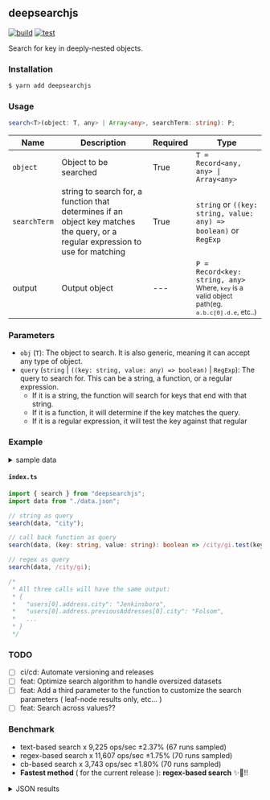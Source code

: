 ## deepsearchjs

[![build](https://github.com/wise-introvert/deepsearchjs/actions/workflows/npm-publish.yml/badge.svg)](https://github.com/wise-introvert/deepsearchjs/workflows/npm-publish.yml)
[![test](https://github.com/wise-introvert/deepsearchjs/actions/workflows/test.yml/badge.svg)](https://github.com/wise-introvert/deepsearchjs/workflows/test.yml)

Search for key in deeply-nested objects.

### Installation

```bash
$ yarn add deepsearchjs
```

### Usage

```ts
search<T>(object: T, any> | Array<any>, searchTerm: string): P;
```

| Name         | Description                                                                                                                      | Required | Type                                                                                                              |
| ------------ | -------------------------------------------------------------------------------------------------------------------------------- | -------- | ----------------------------------------------------------------------------------------------------------------- |
| `object`     | Object to be searched                                                                                                            | True     | `T = Record<any, any> \| Array<any>`                                                                              |
| `searchTerm` | string to search for, a function that determines if an object key matches the query, or a regular expression to use for matching | True     | `string` or `((key: string, value: any) => boolean)` or `RegExp`                                                  |
| output       | Output object                                                                                                                    | ---      | `P = Record<key: string, any>`<br /><small>Where, `key` is a valid object path(eg. `a.b.c[0].d.e`, etc..)</small> |

### Parameters

- `obj` (`T`): The object to search. It is also generic, meaning it can accept any type of object.
- `query` (`string` | `((key: string, value: any) => boolean)` | `RegExp`): The query to search for. This can be a string, a function, or a regular expression.
  - If it is a string, the function will search for keys that end with that string.
  - If it is a function, it will determine if the key matches the query.
  - If it is a regular expression, it will test the key against that regular

### Example

<details>
  <summary>sample data</summary>
  <pre>
{
  "users": [
    {
      "id": 39101,
      "name": "Edwin Reichel",
      "email": "Kirk.Bednar@yahoo.com",
      "address": {
        "street": "1709 Carole Branch",
        "city": "Jenkinsboro",
        "state": "TX",
        "zip": "61317-0976",
        "phoneNumbers": [
          { "type": "work", "number": "232.844.3064 x29733" },
          { "type": "work", "number": "950.846.8118 x9126" }
        ],
        "previousAddresses": [
          {
            "street": "82002 Connelly Dale",
            "city": "Folsom",
            "state": "MS",
            "zip": "20367-6986",
            "yearsLived": 10,
            "phoneNumbers": [{ "type": "work", "number": "1-997-352-5842" }],
            "previousAddresses": [
              {
                "street": "663 Emie Way",
                "city": "Gradyton",
                "state": "OH",
                "zip": "09828-8254",
                "yearsLived": 5
              },
              {
                "street": "1991 Consuelo Roads",
                "city": "Gusbury",
                "state": "KY",
                "zip": "69719",
                "yearsLived": 1
              }
            ]
          }
        ]
      },
      "orders": [
        {
          "id": 15686,
          "date": "Sun Jan 22 2023 15:36:15 GMT-0500 (Eastern Standard Time)",
          "total": 83285,
          "items": [
            {
              "name": "Incredible Metal Shoes",
              "quantity": 1,
              "price": "469.00"
            },
            {
              "name": "Unbranded Concrete Chair",
              "quantity": 6,
              "price": "999.00"
            },
            {
              "name": "Licensed Concrete Sausages",
              "quantity": 9,
              "price": "657.00"
            },
            {
              "name": "Electronic Rubber Ball",
              "quantity": 7,
              "price": "117.00"
            }
          ],
          "shippingAddress": {
            "street": "034 Wiza Forge",
            "city": "Glenniemouth",
            "state": "VT",
            "zip": "60082-4617"
          }
        }
      ]
    },
    {
      "id": 41973,
      "name": "Melanie Upton",
      "email": "Alisha.Boyle@yahoo.com",
      "address": {
        "street": "69147 Bode Junctions",
        "city": "Bakersfield",
        "state": "WA",
        "zip": "83859",
        "phoneNumbers": [
          { "type": "home", "number": "(263) 786-2737 x719" },
          { "type": "home", "number": "1-536-445-2960" }
        ],
        "previousAddresses": [
          {
            "street": "99456 Elliott Corner",
            "city": "Joanneburgh",
            "state": "ME",
            "zip": "41321",
            "yearsLived": 9,
            "phoneNumbers": [
              { "type": "work", "number": "(999) 243-1101" },
              { "type": "work", "number": "353.548.4339 x89335" }
            ],
            "previousAddresses": [
              {
                "street": "591 Thomas Way",
                "city": "New Richmond",
                "state": "OH",
                "zip": "19873",
                "yearsLived": 3
              },
              {
                "street": "215 Shanahan Crescent",
                "city": "South Clarissa",
                "state": "MS",
                "zip": "31746",
                "yearsLived": 2
              }
            ]
          }
        ]
      },
      "orders": [
        {
          "id": 21059,
          "date": "Sun Jan 22 2023 11:09:50 GMT-0500 (Eastern Standard Time)",
          "total": 38281,
          "items": [
            { "name": "Rustic Frozen Shirt", "quantity": 3, "price": "797.00" },
            {
              "name": "Luxurious Fresh Salad",
              "quantity": 3,
              "price": "290.00"
            },
            {
              "name": "Ergonomic Bronze Pizza",
              "quantity": 10,
              "price": "380.00"
            }
          ],
          "shippingAddress": {
            "street": "35692 Miller Locks",
            "city": "Bowie",
            "state": "TN",
            "zip": "40565-6785"
          }
        }
      ]
    }
  ]
}
</pre>
</details>

#### **`index.ts`**

```ts
import { search } from "deepsearchjs";
import data from "./data.json";

// string as query
search(data, "city");

// call back function as query
search(data, (key: string, value: string): boolean => /city/gi.test(key));

// regex as query
search(data, /city/gi);

/*
 * All three calls will have the same output:
 * {
 *   "users[0].address.city": "Jenkinsboro",
 *   "users[0].address.previousAddresses[0].city": "Folsom",
 *   ...
 * }
 */
```

### TODO

- [ ] ci/cd: Automate versioning and releases
- [ ] feat: Optimize search algorithm to handle oversized datasets
- [ ] feat: Add a third parameter to the function to customize the search parameters ( leaf-node results only, etc... )
- [ ] feat: Search across values??

### Benchmark
- text-based search x 9,225 ops/sec ±2.37% (67 runs sampled)
- regex-based search x 11,607 ops/sec ±1.75% (70 runs sampled)
- cb-based search x 3,743 ops/sec ±1.80% (70 runs sampled)
- **Fastest method** ( for the current release ): **regex-based search** :sparkles::tada:!!
<details> <summary>JSON results</summary> <pre>{
  "0": {
    "name": "text-based search",
    "options": {
      "async": false,
      "defer": false,
      "delay": 0.005,
      "initCount": 1,
      "maxTime": 5,
      "minSamples": 5,
      "minTime": 0.05
    },
    "async": false,
    "defer": false,
    "delay": 0.005,
    "initCount": 1,
    "maxTime": 5,
    "minSamples": 5,
    "minTime": 0.05,
    "id": 1,
    "stats": {
      "moe": 0.0000025743039890123333,
      "rme": 2.374677040738651,
      "sem": 0.0000013134204025573128,
      "deviation": 0.00001075080933270633,
      "mean": 0.00010840648832868607,
      "sample": [
        0.00011797479194630872,
        0.0001188919932885906,
        0.00012096702013422818,
        0.00009413173731884058,
        0.00011701998188405797,
        0.00011515135507246376,
        0.00011265820652173913,
        0.00011614671195652173,
        0.00011986442210144927,
        0.00011130363922942205,
        0.00011420179159369527,
        0.00011394218213660246,
        0.00010959122942206655,
        0.00011661465323992994,
        0.0001065482697022767,
        0.0001133529772329247,
        0.00011283031348511383,
        0.00011604376357267952,
        0.00011357709457092818,
        0.00011798013485113835,
        0.00010727995796847636,
        0.00010424050262697023,
        0.00011607412434325744,
        0.00011538422767075306,
        0.00011941714010507881,
        0.00010625955536912753,
        0.00010799327684563757,
        0.00009269024832214764,
        0.0001103697567114094,
        0.00010289658389261746,
        0.00010618261241610738,
        0.00011594444630872483,
        0.00011562439932885906,
        0.00010251069798657718,
        0.0000947126620498615,
        0.00011266874099722991,
        0.00011314929778393352,
        0.00010618203324099724,
        0.00008208871329639889,
        0.00011478597922437673,
        0.00011464145706371191,
        0.00010679623268698062,
        0.00011512844459833795,
        0.00011156970637119113,
        0.00010929732548476455,
        0.0001165397728531856,
        0.00011259441689750693,
        0.00011329607340720221,
        0.0000875262110091743,
        0.00011605823197903015,
        0.00011539942070773265,
        0.00011200772739187418,
        0.00008982547837483618,
        0.00010743163433813894,
        0.00009193104325032766,
        0.0000947505740498034,
        0.00007399577850589777,
        0.00011380903407601573,
        0.00007291331585845347,
        0.00010294858322411534,
        0.00011782296461336829,
        0.00011436519266055046,
        0.00011675476539973788,
        0.00010497381389252949,
        0.00008797142595019658,
        0.00011270869593709043,
        0.00010493017169069463
      ],
      "variance": 1.1557990130820554e-10
    },
    "times": {
      "cycle": 0.08271415059478747,
      "elapsed": 5.702,
      "period": 0.00010840648832868607,
      "timeStamp": 1680079864623
    },
    "running": false,
    "count": 763,
    "cycles": 7,
    "hz": 9224.540112101244
  },
  "1": {
    "name": "regex-based search",
    "options": {
      "async": false,
      "defer": false,
      "delay": 0.005,
      "initCount": 1,
      "maxTime": 5,
      "minSamples": 5,
      "minTime": 0.05
    },
    "async": false,
    "defer": false,
    "delay": 0.005,
    "initCount": 1,
    "maxTime": 5,
    "minSamples": 5,
    "minTime": 0.05,
    "id": 2,
    "stats": {
      "moe": 0.0000015115972532758676,
      "rme": 1.7544703582114776,
      "sem": 7.712230884060549e-7,
      "deviation": 0.000006452515296095016,
      "mean": 0.00008615689892970339,
      "sample": [
        0.0000841698803986711,
        0.00009227686544850498,
        0.00009022482890365449,
        0.00009403073035439136,
        0.00007965217257318952,
        0.00009303828351309707,
        0.0000797969029275809,
        0.0000908897719568567,
        0.00009098570724191062,
        0.00008979947437774524,
        0.00009002211566617862,
        0.00009281069253294291,
        0.00007914050658857979,
        0.00009297010248901903,
        0.00008687562811127379,
        0.00009122620351390923,
        0.00009087792093704246,
        0.00008746623865300146,
        0.00007458989019033674,
        0.00009313965885797949,
        0.0000892634289897511,
        0.00008920200146412884,
        0.00009230338799414349,
        0.00008434228023255815,
        0.00009226043255813954,
        0.00008971817325581396,
        0.00008235962906976743,
        0.00009057644302325582,
        0.00009091777093023256,
        0.00007480876279069768,
        0.00009264977674418605,
        0.00008624817906976744,
        0.00007665613139534884,
        0.00009325558837209302,
        0.00008260241395348838,
        0.00008883962325581395,
        0.00007008108604651163,
        0.00009095085813953488,
        0.00009141681860465117,
        0.00007937839302325581,
        0.00008799107558139534,
        0.00008820412441860465,
        0.00008971584651162792,
        0.00008715902209302325,
        0.00008943123604651162,
        0.00008362520697674419,
        0.0000871391953488372,
        0.00008349819418604651,
        0.00009116541162790698,
        0.00009081359651162791,
        0.00007623606279069768,
        0.00007167922674418605,
        0.00009003199418604651,
        0.00007300992906976744,
        0.00008107896279069768,
        0.00008266992674418605,
        0.00008338577558139535,
        0.00007897058488372093,
        0.00007977662209302326,
        0.00008700226744186046,
        0.00009259868255813954,
        0.00006619057906976744,
        0.00008699422790697675,
        0.00009079484534883722,
        0.00008667388139534884,
        0.00007703414186046513,
        0.00009091687325581395,
        0.0000857574546511628,
        0.00008981701279069768,
        0.00008980621046511627
      ],
      "variance": 4.1634953646340156e-11
    },
    "times": {
      "cycle": 0.07409493307954491,
      "elapsed": 5.502,
      "period": 0.00008615689892970339,
      "timeStamp": 1680079870326
    },
    "running": false,
    "count": 860,
    "cycles": 3,
    "hz": 11606.731584152232
  },
  "2": {
    "name": "cb-based search",
    "options": {
      "async": false,
      "defer": false,
      "delay": 0.005,
      "initCount": 1,
      "maxTime": 5,
      "minSamples": 5,
      "minTime": 0.05
    },
    "async": false,
    "defer": false,
    "delay": 0.005,
    "initCount": 1,
    "maxTime": 5,
    "minSamples": 5,
    "minTime": 0.05,
    "id": 3,
    "stats": {
      "moe": 0.00000480601193085033,
      "rme": 1.7989665088989608,
      "sem": 0.000002452046903495066,
      "deviation": 0.0000205152962734098,
      "mean": 0.00026715405245602934,
      "sample": [
        0.0002743251304347826,
        0.0002568622134387352,
        0.00024368149407114623,
        0.00029052059683794463,
        0.0002857040909090909,
        0.0002574619920948616,
        0.0002870437470355731,
        0.0002884442450592885,
        0.00027162519762845847,
        0.0002718005019762846,
        0.0002823951343873518,
        0.00027696218181818183,
        0.00028665288932806326,
        0.0002814912766798419,
        0.0002595836166007905,
        0.00026730134782608695,
        0.00025849274308300396,
        0.0002593607944664032,
        0.0002535308932806324,
        0.0002844226007905138,
        0.0002376773438735178,
        0.00026899020553359685,
        0.00027493488537549406,
        0.00026768723320158105,
        0.00027442555731225295,
        0.00023292039130434782,
        0.0002691632964426877,
        0.0002307704980237154,
        0.00028664243478260866,
        0.0002731992608695652,
        0.00026850321739130435,
        0.00025689295256916997,
        0.0002588900197628459,
        0.00027871668029739777,
        0.0002797972713754647,
        0.00028128738289962826,
        0.00029047908550185875,
        0.0002750553048327137,
        0.00027645032342007433,
        0.0002642953531598513,
        0.0002753882825278811,
        0.000271620594795539,
        0.0002782275278810409,
        0.0002745165724907063,
        0.00027959650557620813,
        0.00028832172862453535,
        0.0002746771486988848,
        0.0003114071970260223,
        0.0002503148215613383,
        0.00020657259851301115,
        0.00026183830483271373,
        0.0002229583345724907,
        0.000272970843866171,
        0.00028203886245353163,
        0.0002752339256505576,
        0.00028987681040892194,
        0.00025275863568773233,
        0.0002437959665427509,
        0.00027966177323420074,
        0.00029871241635687733,
        0.00023806247955390335,
        0.0002635693717472119,
        0.0002687584758364312,
        0.00022247907063197028,
        0.00026957358364312266,
        0.0002704493494423792,
        0.00022452653903345726,
        0.0002798192267657993,
        0.00027701290706319705,
        0.0002116024312267658
      ],
      "variance": 4.208773811857821e-10
    },
    "times": {
      "cycle": 0.07186444011067189,
      "elapsed": 5.486,
      "period": 0.00026715405245602934,
      "timeStamp": 1680079875829
    },
    "running": false,
    "count": 269,
    "cycles": 4,
    "hz": 3743.158641265938
  },
  "options": {},
  "length": 3,
  "events": {
    "cycle": [
      null
    ],
    "complete": [
      null
    ]
  },
  "running": false
}</pre> </details>
  
